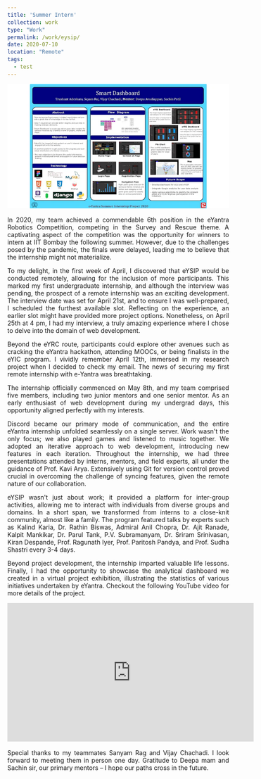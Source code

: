 ```yaml
---
title: 'Summer Intern'
collection: work
type: "Work"
permalink: /work/eysip/
date: 2020-07-10
location: "Remote"
tags:
  - test
---
```


<p style="text-align: center">
<img src="/images/work/eysip/eysip.png"></p>

<p style="text-align: justify">In 2020, my team achieved a commendable 6th position in the eYantra Robotics Competition, competing in the Survey and Rescue theme. A captivating aspect of the competition was the opportunity for winners to intern at IIT Bombay the following summer. However, due to the challenges posed by the pandemic, the finals were delayed, leading me to believe that the internship might not materialize.</p>

<p style="text-align: justify">To my delight, in the first week of April, I discovered that eYSIP would be conducted remotely, allowing for the inclusion of more participants. This marked my first undergraduate internship, and although the interview was pending, the prospect of a remote internship was an exciting development. The interview date was set for April 21st, and to ensure I was well-prepared, I scheduled the furthest available slot. Reflecting on the experience, an earlier slot might have provided more project options. Nonetheless, on April 25th at 4 pm, I had my interview, a truly amazing experience where I chose to delve into the domain of web development.</p>

<p style="text-align: justify">Beyond the eYRC route, participants could explore other avenues such as cracking the eYantra hackathon, attending MOOCs, or being finalists in the eYIC program. I vividly remember April 12th, immersed in my research project when I decided to check my email. The news of securing my first remote internship with e-Yantra was breathtaking.</p>

<p style="text-align: justify">The internship officially commenced on May 8th, and my team comprised five members, including two junior mentors and one senior mentor. As an early enthusiast of web development during my undergrad days, this opportunity aligned perfectly with my interests.</p>

<p style="text-align: justify">Discord became our primary mode of communication, and the entire eYantra internship unfolded seamlessly on a single server. Work wasn't the only focus; we also played games and listened to music together. We adopted an iterative approach to web development, introducing new features in each iteration. Throughout the internship, we had three presentations attended by interns, mentors, and field experts, all under the guidance of Prof. Kavi Arya. Extensively using Git for version control proved crucial in overcoming the challenge of syncing features, given the remote nature of our collaboration.</p>

<p style="text-align: justify">eYSIP wasn't just about work; it provided a platform for inter-group activities, allowing me to interact with individuals from diverse groups and domains. In a short span, we transformed from interns to a close-knit community, almost like a family. The program featured talks by experts such as Kalind Karia, Dr. Rathin Biswas, Admiral Anil Chopra, Dr. Ajit Ranade, Kalpit Mankikar, Dr. Parul Tank, P.V. Subramanyam, Dr. Sriram Srinivasan, Kiran Despande, Prof. Ragunath Iyer, Prof. Paritosh Pandya, and Prof. Sudha Shastri every 3-4 days.</p>

<p style="text-align: justify">Beyond project development, the internship imparted valuable life lessons. Finally, I had the opportunity to showcase the analytical dashboard we created in a virtual project exhibition, illustrating the statistics of various initiatives undertaken by eYantra. Checkout the following YouTube video for more details of the project.</p>

<iframe width="560" height="315" src="https://www.youtube.com/embed/Mtk0mZQeOrg?si=MB2GV0HG7OcywUYN" title="YouTube video player" frameborder="0" allow="accelerometer; autoplay; clipboard-write; encrypted-media; gyroscope; picture-in-picture; web-share" allowfullscreen></iframe>

<br>

<p style="text-align: justify">Special thanks to my teammates Sanyam Rag and Vijay Chachadi. I look forward to meeting them in person one day. Gratitude to Deepa mam and Sachin sir, our primary mentors – I hope our paths cross in the future.</p>



